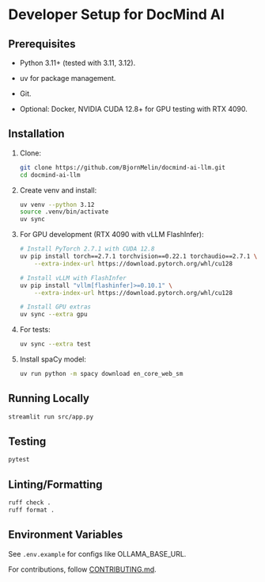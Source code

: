 # Developer Setup for DocMind AI

## Prerequisites

- Python 3.11+ (tested with 3.11, 3.12).

- uv for package management.

- Git.

- Optional: Docker, NVIDIA CUDA 12.8+ for GPU testing with RTX 4090.

## Installation

1. Clone:

   ```bash
   git clone https://github.com/BjornMelin/docmind-ai-llm.git
   cd docmind-ai-llm
   ```

2. Create venv and install:

   ```bash
   uv venv --python 3.12
   source .venv/bin/activate
   uv sync
   ```

3. For GPU development (RTX 4090 with vLLM FlashInfer):

   ```bash
   # Install PyTorch 2.7.1 with CUDA 12.8
   uv pip install torch==2.7.1 torchvision==0.22.1 torchaudio==2.7.1 \
       --extra-index-url https://download.pytorch.org/whl/cu128
   
   # Install vLLM with FlashInfer
   uv pip install "vllm[flashinfer]>=0.10.1" \
       --extra-index-url https://download.pytorch.org/whl/cu128
   
   # Install GPU extras
   uv sync --extra gpu
   ```

4. For tests:

   ```bash
   uv sync --extra test
   ```

5. Install spaCy model:

   ```bash
   uv run python -m spacy download en_core_web_sm
   ```

## Running Locally

```bash
streamlit run src/app.py
```

## Testing

```bash
pytest
```

## Linting/Formatting

```bash
ruff check .
ruff format .
```

## Environment Variables

See `.env.example` for configs like OLLAMA_BASE_URL.

For contributions, follow [CONTRIBUTING.md](../../CONTRIBUTING.md).
